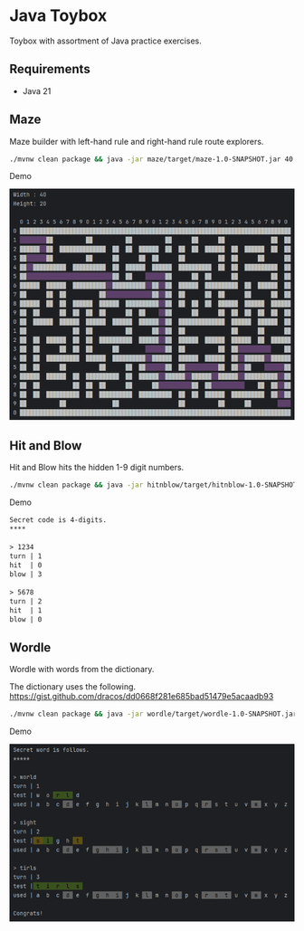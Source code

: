 Java Toybox
================================================================================

Toybox with assortment of Java practice exercises.


Requirements
--------------------------------------------------------------------------------

- Java 21


Maze
--------------------------------------------------------------------------------

Maze builder with left-hand rule and right-hand rule route explorers.

```bash
./mvnw clean package && java -jar maze/target/maze-1.0-SNAPSHOT.jar 40 20
```

Demo

![demo_maze](./demo_maze.gif)


Hit and Blow
--------------------------------------------------------------------------------

Hit and Blow hits the hidden 1-9 digit numbers.

```bash
./mvnw clean package && java -jar hitnblow/target/hitnblow-1.0-SNAPSHOT.jar 4
```

Demo

```
Secret code is 4-digits.
****

> 1234
turn | 1
hit  | 0
blow | 3

> 5678
turn | 2
hit  | 1
blow | 0

```


Wordle
--------------------------------------------------------------------------------

Wordle with words from the dictionary.

The dictionary uses the following.<br>
https://gist.github.com/dracos/dd0668f281e685bad51479e5acaadb93

```bash
./mvnw clean package && java -jar wordle/target/wordle-1.0-SNAPSHOT.jar
```

Demo

![demo_wordle](./demo_wordle.gif)
